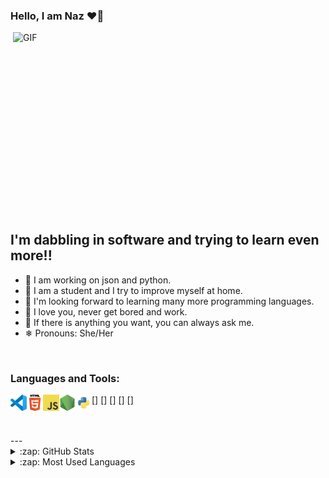 ### Hello, I am Naz  ♥👋

 <img align="right" alt="GIF" src="https://github.com/arsentieva/arsentieva/blob/main/code.gif?raw=true" width="500" height="320" />


## I'm dabbling in software and trying to learn even more!!
- 🎀 I am working on json and python.
- 🐾 I am a student and I try to improve myself at home.
- 🌺 I'm looking forward to learning many more programming languages.
- 👯 I love you, never get bored and work.
- 💟 If there is anything you want, you can always ask me.
- ❄ Pronouns: She/Her



<br />

### Languages and Tools:

[<img align="left" alt="Visual Studio Code" width="26px" src="https://raw.githubusercontent.com/github/explore/80688e429a7d4ef2fca1e82350fe8e3517d3494d/topics/visual-studio-code/visual-studio-code.png" />]
[<img align="left" alt="HTML5" width="26px" src="https://raw.githubusercontent.com/github/explore/80688e429a7d4ef2fca1e82350fe8e3517d3494d/topics/html/html.png" />]
[<img align="left" alt="JavaScript" width="26px" src="https://raw.githubusercontent.com/github/explore/80688e429a7d4ef2fca1e82350fe8e3517d3494d/topics/javascript/javascript.png" />]
[<img align="left" alt="Node.js" width="26px" src="https://raw.githubusercontent.com/github/explore/80688e429a7d4ef2fca1e82350fe8e3517d3494d/topics/nodejs/nodejs.png" />]
[<img align="left" alt="python" width="26px" src="https://raw.githubusercontent.com/github/explore/80688e429a7d4ef2fca1e82350fe8e3517d3494d/topics/python/python.png" />]

<br />
<br />
---

<details>
  <summary>:zap: GitHub Stats</summary>

  <img align="left" alt="nz-z's GitHub Stats" src="https://github-readme-stats.vercel.app/api?username=nz-z&show_icons=true&hide_border=true" />

</details>

<details>
  <summary>:zap: Most Used Languages</summary>

<img align="left" alt="nz-z's GitHub Top Languages" src="https://github-readme-stats.vercel.app/api/top-langs/?username=nz-z" />

</details>

